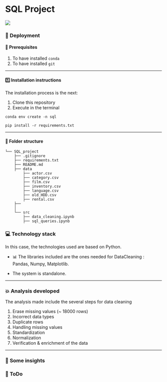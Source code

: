 # SQL Project
![]([https://giphy.com/gifs/Giflytics-jazminantoinette-roll-safe-giflytics-GbH8vRmrNHdVZhouBt.gif](https://media3.giphy.com/media/GbH8vRmrNHdVZhouBt/giphy.gif?cid=ecf05e47xx4gwpfo6qjkn59elsczsade7eij9mtitt2tvmvi&rid=giphy.gif&ct=g)")



### :nut_and_bolt: **Deployment**
#### :key: Prerequisites
1. To have installed `conda`
2. To have installed `git`

---
#### :one: Installation instructions
The installation process is the next:
  1. Clone this repository
  2. Execute in the terminal
   
   `conda env create -n sql` 

   `pip install -r requirements.txt`


---
#### :file_folder: **Folder structure**
```
└── SQL_project
    ├── .gitignore
    ├── requirements.txt
    ├── README.md
    ├── data
        ├── actor.csv
        ├── category.csv
        ├── film.csv
        ├── inventory.csv
        ├── language.csv
        ├── old_HDD.csv
        ├── rental.csv
    ├── 
    │   
    └── src
        ├── data_cleaning.ipynb
        ├── sql_queries.ipynb

```



### :computer: **Technology stack**
In this case, the technologies used are based on Python.

- :bar_chart: The libraries included are the ones needed for DataCleaning : Pandas, Numpy, Matplotlib.

- The system is standalone.

------
### :boom: **Analysis developed**
The analysis made include the several steps for data cleaning
1. Erase missing values (~ 18000 rows)
2. Incorrect data types
3. Duplicate rows
4. Handling missing values
5. Standardization
6. Normalization
7. Verification & enrichment of the data
   

----
### :pushpin: **Some insights**



####


### :shit: **ToDo**

